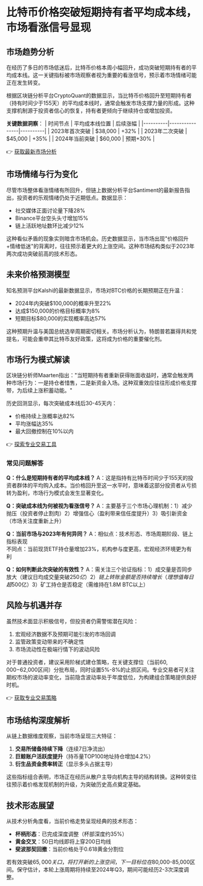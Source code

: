 # 比特币价格突破短期持有者平均成本线，市场看涨信号显现

## 市场趋势分析

在经历了多日的市场低迷后，比特币价格本周小幅回升，成功突破短期持有者的平均成本线。这一关键指标被市场观察者视为重要的看涨信号，预示着市场情绪可能正在发生转变。

根据区块链分析平台CryptoQuant的数据显示，当比特币价格回升至短期持有者（持有时间少于155天）的平均成本线时，通常会触发市场支撑力量的形成。这种支撑机制源于投资者信心的恢复，持有者更倾向于继续持仓或增加投资。

**关键数据洞察**：
| 时间节点 | 平均成本线位置 | 后续涨幅 |
|----------|----------------|----------|
| 2023年首次突破 | $38,000       | +32%     |
| 2023年二次突破 | $45,000       | +35%     |
| 2024年当前突破 | $60,000       | 预期+30% |

👉 [获取最新市场分析](https://bit.ly/okx_welcome)

## 市场情绪与行为变化

尽管市场整体看涨情绪有所回升，但链上数据分析平台Santiment的最新报告指出，投资者的乐观情绪仍处于近期低点。数据显示：

- 社交媒体正面讨论量下降28%
- Binance平台空头头寸增加15%
- 链上活跃地址数环比减少12%

这种看似矛盾的现象实则暗含市场机会。历史数据显示，当市场出现"价格回升+情绪低迷"的背离时，往往预示着更大的上涨空间。这种市场结构类似于2023年两次成功突破前高的技术形态。

## 未来价格预测模型

知名预测平台Kalshi的最新数据显示，市场对BTC价格的长期预期正在升温：

- 2024年内突破$100,000的概率升至22%
- 达成$150,000的价格目标概率为8%
- 短期目标$80,000的实现概率高达57%

这种预期升温与美国总统选举周期密切相关。市场分析认为，特朗普若赢得共和党提名，可能会重申其比特币友好政策，这将成为价格的重要催化剂。

## 市场行为模式解读

区块链分析师Maarten指出："当短期持有者重新获得账面收益时，通常会触发两种市场行为：一是持仓者惜售，二是新资金入场。这种双重效应往往形成价格支撑带，为后续上涨积蓄动能。"

历史回测显示，每次突破成本线后30-45天内：
- 价格持续上涨概率达82%
- 平均涨幅达35%
- 最大回撤控制在10%以内

👉 [探索专业交易工具](https://bit.ly/okx_welcome)

### 常见问题解答

**Q：什么是短期持有者的平均成本线？**
A：这是指持有比特币时间少于155天的投资者群体的平均购入成本。当价格回升至这一水平时，意味着这部分投资者从亏损转为盈利，市场行为模式会发生显著变化。

**Q：突破成本线为何被视为看涨信号？**
A：主要基于三个市场心理机制：1）减少抛压（投资者停止割肉）2）增强信心（盈利带来信任度提升）3）吸引新资金（市场关注度重新上升）

**Q：当前市场与2023年有何异同？**
A：相似点：技术形态、市场周期阶段、链上指标表现  
不同点：当前现货ETF持仓量增加23%，机构参与度更高，宏观经济环境更为有利

**Q：如何判断此次突破的有效性？**
A：需关注三个验证指标：1）成交量是否同步放大（建议日均成交量突破$250亿）2）链上转账金额是否持续增长（理想值每日超$500亿）3）矿工持仓是否稳定（需维持在1.8M BTC以上）

## 风险与机遇并存

虽然技术面显示积极信号，但投资者仍需警惕潜在风险：
1. 宏观经济数据不及预期可能引发的市场回调
2. 监管政策变动带来的不确定性
3. 市场流动性在极端行情下的波动风险

对于普通投资者，建议采用阶梯式建仓策略，在关键支撑位（当前$60,000-$62,000区间）分批布局，同时设置5%-8%的止损区间。专业交易者可关注期权市场的波动率变化，当前隐含波动率处于年度低位，为构建组合策略提供良好时机。

👉 [获取专业交易策略](https://bit.ly/okx_welcome)

## 市场结构深度解析

从链上数据维度观察，当前市场呈现三大特征：
1. **交易所储备持续下降**（连续7日净流出）
2. **巨鲸账户活跃度提升**（持币量TOP100地址持仓增加4.2%）
3. **衍生品资金费率转正**（显示多头占据主导）

这些指标组合表明，市场正在经历从散户主导向机构主导的结构转换。这种转变往往预示着价格发现机制的升级，为突破历史高点奠定基础。

## 技术形态展望

从技术分析角度看，当前价格走势呈现经典的技术形态：
- **杯柄形态**：已完成深度调整（杯部深度约35%）
- **黄金交叉**：50日均线即将上穿200日均线
- **斐波那契回撤**：当前价格处于0.618黄金分割位

若有效突破$65,000关口，将打开新的上涨空间，下一目标位在$80,000-85,000区间。保守估计，本轮上涨周期将持续至2024年Q3，期间可能经历2-3次深度调整。